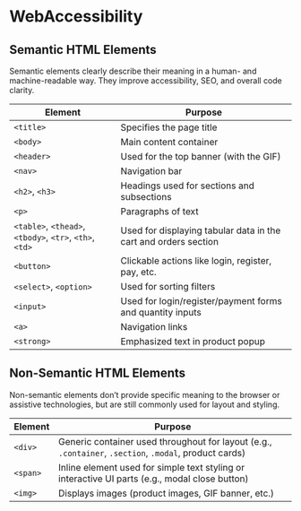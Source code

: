 # WebAccessibility

## Semantic HTML Elements

Semantic elements clearly describe their meaning in a human- and machine-readable way. They improve accessibility, SEO, and overall code clarity.

| Element              | Purpose                                                                 |
|----------------------|-------------------------------------------------------------------------|
| `<title>`            | Specifies the page title                                                |
| `<body>`             | Main content container                                                  |
| `<header>`           | Used for the top banner (with the GIF)                                  |
| `<nav>`              | Navigation bar                                                          |
| `<h2>`, `<h3>`       | Headings used for sections and subsections                              |
| `<p>`                | Paragraphs of text                                                      |
| `<table>`, `<thead>`, `<tbody>`, `<tr>`, `<th>`, `<td>` | Used for displaying tabular data in the cart and orders section |
| `<button>`           | Clickable actions like login, register, pay, etc.                       |
| `<select>`, `<option>` | Used for sorting filters                                               |
| `<input>`            | Used for login/register/payment forms and quantity inputs               |
| `<a>`                | Navigation links                                                        |
| `<strong>`           | Emphasized text in product popup                                        |

## Non-Semantic HTML Elements

Non-semantic elements don’t provide specific meaning to the browser or assistive technologies, but are still commonly used for layout and styling.

| Element   | Purpose                                                                 |
|-----------|-------------------------------------------------------------------------|
| `<div>`   | Generic container used throughout for layout (e.g., `.container`, `.section`, `.modal`, product cards) |
| `<span>`  | Inline element used for simple text styling or interactive UI parts (e.g., modal close button) |
| `<img>`   | Displays images (product images, GIF banner, etc.)                      |
